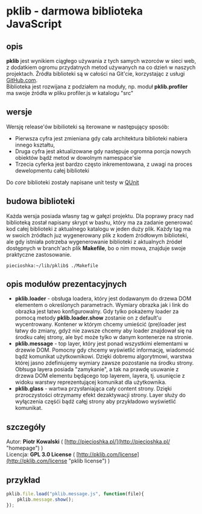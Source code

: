 # pklib - darmowa biblioteka JavaScript

## opis

**pklib** jest wynikiem ciągłego używania z tych samych wzorców w sieci web, 
z dodatkiem ogromu przydatnych metod używanych na co dzień w naszych projektach. 
Źródła biblioteki są w całości na Git'cie, korzystając z usługi [GitHub.com](http://www.github.com "GitHub").<br />
Biblioteka jest rozwijana z podziałem na moduły, np. moduł **pklib.profiler** ma swoje źródła w pliku profiler.js w katalogu "src"

## wersje

Wersję release'ów bibilioteki są iterowane w następujący sposób:

* Pierwsza cyfra jest zmieniana gdy cała architektura biblioteki nabiera innego kształtu,
* Druga cyfra jest aktualizowane gdy następuje ogromna porcja nowych obiektów bądź metod w dowolnym namespace'sie
* Trzecia cyferka jest bardzo często inkrementowana, z uwagi na proces dewelopmentu całej biblioteki

Do *core* biblioteki zostały napisane unit testy w [QUnit](http://docs.jquery.com/Qunit "QUnit")

## budowa biblioteki

Każda wersja posiada własny tag w gałęzi projektu. Dla poprawy pracy nad biblioteką został napisany skrypt w bashu,
który ma za zadanie generować kod całej biblioteki z aktualnego katalogu w jeden duży plik. 
Każdy tag ma w swoich żródłach juz wygenerowany plik z kodem źródłowym biblioteki, ale gdy istniała potrzeba 
wygenerowanie biblioteki z aktualnych źródeł dostępnych w branch'ach plik **Makefile**, bo o nim mowa,
znajduje swoje praktyczne zastosowanie.

`piecioshka:~/lib/pklib$ ./Makefile`


## opis modułów prezentacyjnych

* **pklib.loader** - obsługa loadera, który jest dodawanym do drzewa DOM elementem o określonych parametrach.
Wymiary obrazka jak i link do obrazka jest łatwo konfigurowalny.
Gdy tylko pokażemy loader za pomocą metody **pklib.loader.show** zostanie on z default'u wycentrowany.
Kontener w którym chcemy umieścić (pre)loader jest łatwy do zmiany, gdyż nie zawsze chcemy aby 
loader znajdował się na środku całej strony, ale być może tylko w danym kontenerze na stronie.  
* **pklib.message** - top layer, który jest ponad wszystkimi elementami w drzewie DOM.
Pomocny gdy chcemy wyświetlić informację, wiadomość bądź komunikat użytkownikowi.
Dzięki dobremu algorytmowi, warstwa której jasno zdefiniujemy wymiary zawsze pozostanie na środku strony.
Obłsuga layera posiada "zamykanie", a tak na prawdę usuwanie z drzewa DOM elementu będącego top layerem, 
layera, tj. usunięcie z widoku warstwy reprezentującej komunikat dla użytkownika.
* **pklib.glass** - wartwa przysłaniająca cały content strony. 
Dzięki przroczystości otrzymamy efekt dezaktywacji strony. 
Layer służy do wyłączenia częśći bądź całęj strony aby przykładowo wyświetlić komunikat.

## szczegóły

Autor: **Piotr Kowalski** ( [http://piecioshka.pl/](http://piecioshka.pl/ "homepage") ) <br />
Licencja: **GPL 3.0 License** ( [http://pklib.com/license](http://pklib.com/license "pklib license") ) 


## przykład

```js
pklib.file.load("pklib.message.js", function(file){
    pklib.message.show();
});
```

